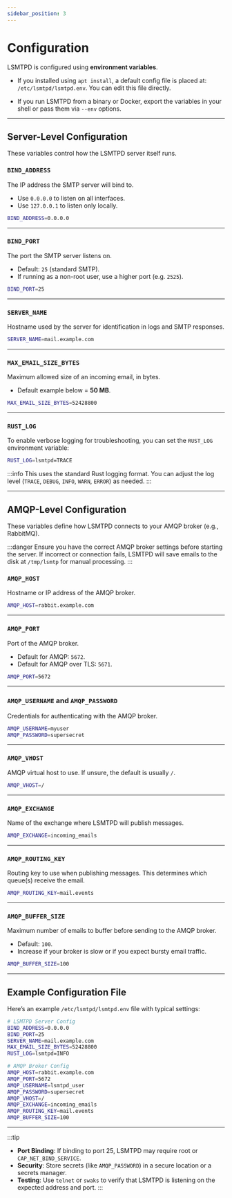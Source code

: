 ```yaml
---
sidebar_position: 3
---
```


# Configuration

LSMTPD is configured using **environment variables**.  

- If you installed using `apt install`, a default config file is placed at: `/etc/lsmtpd/lsmtpd.env`. You can edit this file directly.

- If you run LSMTPD from a binary or Docker, export the variables in your shell or pass them via `--env` options.  

---

## Server-Level Configuration

These variables control how the LSMTPD server itself runs.  

### `BIND_ADDRESS`
The IP address the SMTP server will bind to.  
- Use `0.0.0.0` to listen on all interfaces.  
- Use `127.0.0.1` to listen only locally.  

```sh
BIND_ADDRESS=0.0.0.0
```

---

### `BIND_PORT`

The port the SMTP server listens on.

* Default: `25` (standard SMTP).
* If running as a non-root user, use a higher port (e.g. `2525`).

```sh
BIND_PORT=25
```

---

### `SERVER_NAME`

Hostname used by the server for identification in logs and SMTP responses.

```sh
SERVER_NAME=mail.example.com
```

---

### `MAX_EMAIL_SIZE_BYTES`

Maximum allowed size of an incoming email, in bytes.

* Default example below = **50 MB**.

```sh
MAX_EMAIL_SIZE_BYTES=52428800
```

---

### `RUST_LOG`

To enable verbose logging for troubleshooting, you can set the `RUST_LOG` environment variable:

```sh
RUST_LOG=lsmtpd=TRACE
```

:::info
This uses the standard Rust logging format. You can adjust the log level (`TRACE`, `DEBUG`, `INFO`, `WARN`, `ERROR`) as needed.
:::

---

## AMQP-Level Configuration

These variables define how LSMTPD connects to your AMQP broker (e.g., RabbitMQ).

:::danger
Ensure you have the correct AMQP broker settings before starting the server. If incorrect or connection fails, LSMTPD will save emails to the disk at `/tmp/lsmtp` for manual processing.
:::


### `AMQP_HOST`

Hostname or IP address of the AMQP broker.

```sh
AMQP_HOST=rabbit.example.com
```

---

### `AMQP_PORT`

Port of the AMQP broker.

* Default for AMQP: `5672`.
* Default for AMQP over TLS: `5671`.

```sh
AMQP_PORT=5672
```

---

### `AMQP_USERNAME` and `AMQP_PASSWORD`

Credentials for authenticating with the AMQP broker.

```sh
AMQP_USERNAME=myuser
AMQP_PASSWORD=supersecret
```

---

### `AMQP_VHOST`

AMQP virtual host to use.
If unsure, the default is usually `/`.

```sh
AMQP_VHOST=/
```

---

### `AMQP_EXCHANGE`

Name of the exchange where LSMTPD will publish messages.

```sh
AMQP_EXCHANGE=incoming_emails
```

---

### `AMQP_ROUTING_KEY`

Routing key to use when publishing messages.
This determines which queue(s) receive the email.

```sh
AMQP_ROUTING_KEY=mail.events
```

---

### `AMQP_BUFFER_SIZE`

Maximum number of emails to buffer before sending to the AMQP broker.

* Default: `100`.
* Increase if your broker is slow or if you expect bursty email traffic.

```sh
AMQP_BUFFER_SIZE=100
```

---

## Example Configuration File

Here’s an example `/etc/lsmtpd/lsmtpd.env` file with typical settings:

```sh
# LSMTPD Server Config
BIND_ADDRESS=0.0.0.0
BIND_PORT=25
SERVER_NAME=mail.example.com
MAX_EMAIL_SIZE_BYTES=52428800
RUST_LOG=lsmtpd=INFO

# AMQP Broker Config
AMQP_HOST=rabbit.example.com
AMQP_PORT=5672
AMQP_USERNAME=lsmtpd_user
AMQP_PASSWORD=supersecret
AMQP_VHOST=/
AMQP_EXCHANGE=incoming_emails
AMQP_ROUTING_KEY=mail.events
AMQP_BUFFER_SIZE=100
```

---

:::tip
* **Port Binding**: If binding to port 25, LSMTPD may require root or `CAP_NET_BIND_SERVICE`.
* **Security**: Store secrets (like `AMQP_PASSWORD`) in a secure location or a secrets manager.
* **Testing**: Use `telnet` or `swaks` to verify that LSMTPD is listening on the expected address and port.
:::
